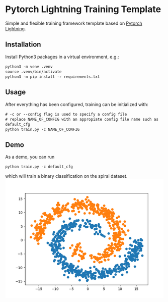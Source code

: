 # Pytorch Lightning Training Template

Simple and flexible training framework template based on [Pytorch Lightning](https://www.pytorchlightning.ai/).

## Installation
Install Python3 packages in a virtual environment, e.g.:
```shell
python3 -m venv .venv
source .venv/bin/activate
python3 -m pip install -r requirements.txt
```

## Usage

After everything has been configured, training can be initialized with:
```shell
# -c or --config flag is used to specify a config file
# replace NAME_OF_CONFIG with an appropiate config file name such as default_cfg
python train.py -c NAME_OF_CONFIG
```

## Demo

As a demo, you can run 
```shell
python train.py -c default_cfg
```
which will train a binary classification on the spiral dataset.
![example_data](data/example_data/example_data.png)
